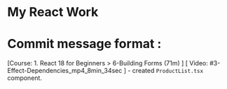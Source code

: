 # My React Work

# Commit message format : 

[Course: 1. React 18 for Beginners > 6-Building Forms (71m) ] [ Video: #3-Effect-Dependencies_mp4_8min_34sec  ] - created `ProductList.tsx` component.


